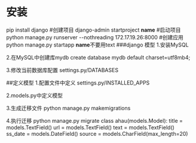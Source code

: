 #   安装
pip install django
#创建项目
django-admin startproject **name**
#启动项目
python manage.py runserver --nothreading 172.17.19.26:8000
#创建应用
python manage.py startapp **name**不要用text
###django 模型
1.安装MySQL

2.在MySQL中创建库mydb
create database mydb default charset=utf8mb4;

3.修改当前数据库配置 settings.py/DATABASES

##定义模型
1.配置文件中定义
settings.py/INSTALLED_APPS

2.models.py中定义模型

3.生成迁移文件
python manage.py makemigrations

4.执行迁移
python manage.py migrate
class ahau(models.Model):
    title = models.TextField()
    url = models.TextField()
    text = models.TextField()
    ss_date = models.DateField()
    source = models.CharField(max_length=20)